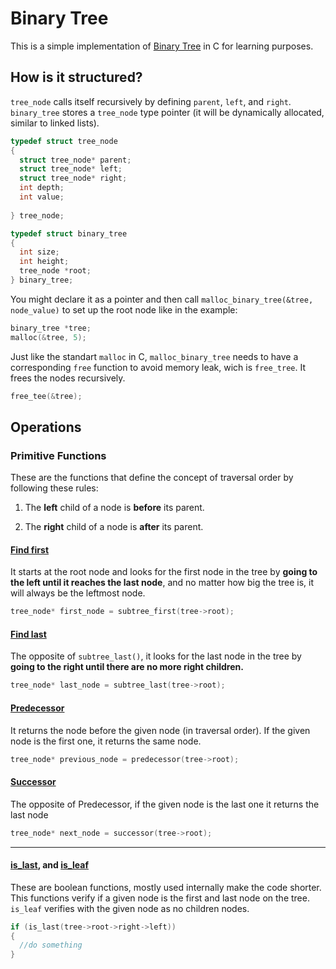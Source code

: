 # Binary Tree

This is a simple implementation of [Binary Tree](/data_structs/trees/binary_search_tree.c) in C for learning purposes.

## How is it structured?

`tree_node` calls itself recursively by defining `parent`, `left`, and `right`.
`binary_tree` stores a `tree_node` type pointer (it will be dynamically allocated, similar to linked lists).

```C
typedef struct tree_node
{
  struct tree_node* parent;
  struct tree_node* left;
  struct tree_node* right;
  int depth;
  int value;
  
} tree_node;

typedef struct binary_tree
{
  int size;
  int height;
  tree_node *root;
} binary_tree;
```

You might declare it as a pointer and then call `malloc_binary_tree(&tree, node_value)` to set up the root node like in the example:

```C
binary_tree *tree; 
malloc(&tree, 5);
```
Just like the standart `malloc` in C, `malloc_binary_tree` needs to have a corresponding `free` function to avoid memory leak, wich is `free_tree`. It frees the nodes recursively.

```C
free_tee(&tree);
```

## Operations

### Primitive Functions 

These are the functions that define the concept of traversal order by following these rules:

1. The **left** child of a node is **before** its parent.

2. The **right** child of a node is **after** its parent.

#### [Find first](https://github.com/lusan23/study-log/blob/master/data_structs/trees/private_func.c#L17)

It starts at the root node and looks for the first node in the tree by **going to the left until it reaches the last node**, 
and no matter how big the tree is, it will always be the leftmost node.

```C
tree_node* first_node = subtree_first(tree->root);
```


#### [Find last](https://github.com/lusan23/study-log/blob/master/data_structs/trees/private_func.c#L33)

The opposite of `subtree_last()`, it looks for the last node in the tree by **going to the right until there are no more right children.**


```C
tree_node* last_node = subtree_last(tree->root);
```

#### [Predecessor](https://github.com/lusan23/study-log/blob/master/data_structs/trees/private_func.c#L68)
It returns the node before the given node (in traversal order). If the given node is the first one, it returns the same node.

```C
tree_node* previous_node = predecessor(tree->root);
```

#### [Successor](https://github.com/lusan23/study-log/blob/master/data_structs/trees/private_func.c#L149)
The opposite of Predecessor, if the given node is the last one it returns the last node 

```C
tree_node* next_node = successor(tree->root);
```
---

#### [is_last](https://github.com/lusan23/study-log/blob/master/data_structs/trees/private_func.c#L134), and [is_leaf](https://github.com/lusan23/study-log/blob/master/data_structs/trees/private_func.c#L235)
These are boolean functions, mostly used internally make the code shorter.
This functions verify if a given node is the first and last node on the tree. `is_leaf` verifies with the given node as no children nodes.

```C
if (is_last(tree->root->right->left))
{
  //do something
}
```
